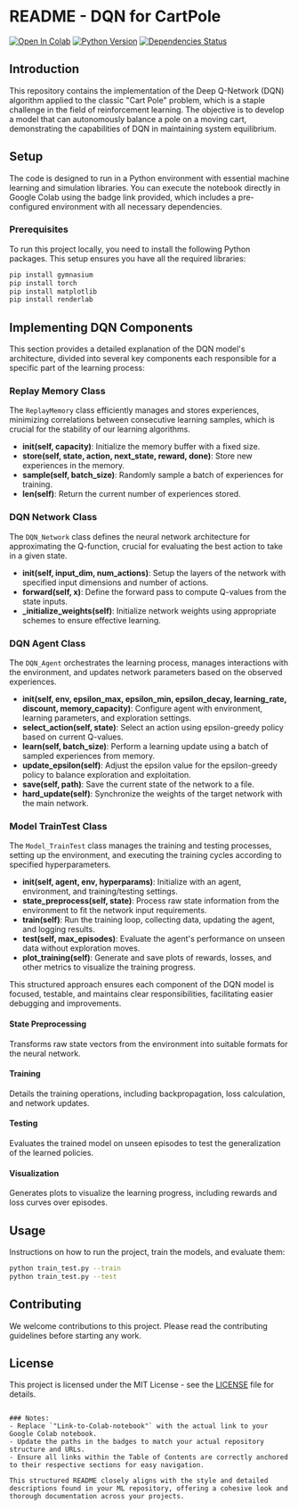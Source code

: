 # README - DQN for CartPole

[![Open In Colab](https://colab.research.google.com/assets/colab-badge.svg)](https://colab.research.google.com/drive/1-P1I0lxPf2scs4ZyOFb0tostuokrdm-v?usp=sharing)
[![Python Version](https://img.shields.io/badge/Python-3.6%20|%203.7%20|%203.8-blue)](https://www.python.org/downloads/release/python-380/)
[![Dependencies Status](https://img.shields.io/badge/dependencies-up%20to%20date-brightgreen)](https://github.com/your-username/your-repository/blob/main/requirements.txt)

## Introduction
This repository contains the implementation of the Deep Q-Network (DQN) algorithm applied to the classic "Cart Pole" problem, which is a staple challenge in the field of reinforcement learning. The objective is to develop a model that can autonomously balance a pole on a moving cart, demonstrating the capabilities of DQN in maintaining system equilibrium.

## Setup
The code is designed to run in a Python environment with essential machine learning and simulation libraries. You can execute the notebook directly in Google Colab using the badge link provided, which includes a pre-configured environment with all necessary dependencies.

### Prerequisites
To run this project locally, you need to install the following Python packages. This setup ensures you have all the required libraries:

```bash
pip install gymnasium
pip install torch
pip install matplotlib
pip install renderlab
```


## Implementing DQN Components

This section provides a detailed explanation of the DQN model's architecture, divided into several key components each responsible for a specific part of the learning process:

### Replay Memory Class

The `ReplayMemory` class efficiently manages and stores experiences, minimizing correlations between consecutive learning samples, which is crucial for the stability of our learning algorithms.

- **__init__(self, capacity)**: Initialize the memory buffer with a fixed size.
- **store(self, state, action, next_state, reward, done)**: Store new experiences in the memory.
- **sample(self, batch_size)**: Randomly sample a batch of experiences for training.
- **__len__(self)**: Return the current number of experiences stored.

### DQN Network Class

The `DQN_Network` class defines the neural network architecture for approximating the Q-function, crucial for evaluating the best action to take in a given state.

- **__init__(self, input_dim, num_actions)**: Setup the layers of the network with specified input dimensions and number of actions.
- **forward(self, x)**: Define the forward pass to compute Q-values from the state inputs.
- **_initialize_weights(self)**: Initialize network weights using appropriate schemes to ensure effective learning.

### DQN Agent Class

The `DQN_Agent` orchestrates the learning process, manages interactions with the environment, and updates network parameters based on the observed experiences.

- **__init__(self, env, epsilon_max, epsilon_min, epsilon_decay, learning_rate, discount, memory_capacity)**: Configure agent with environment, learning parameters, and exploration settings.
- **select_action(self, state)**: Select an action using epsilon-greedy policy based on current Q-values.
- **learn(self, batch_size)**: Perform a learning update using a batch of sampled experiences from memory.
- **update_epsilon(self)**: Adjust the epsilon value for the epsilon-greedy policy to balance exploration and exploitation.
- **save(self, path)**: Save the current state of the network to a file.
- **hard_update(self)**: Synchronize the weights of the target network with the main network.

### Model TrainTest Class

The `Model_TrainTest` class manages the training and testing processes, setting up the environment, and executing the training cycles according to specified hyperparameters.

- **__init__(self, agent, env, hyperparams)**: Initialize with an agent, environment, and training/testing settings.
- **state_preprocess(self, state)**: Process raw state information from the environment to fit the network input requirements.
- **train(self)**: Run the training loop, collecting data, updating the agent, and logging results.
- **test(self, max_episodes)**: Evaluate the agent's performance on unseen data without exploration moves.
- **plot_training(self)**: Generate and save plots of rewards, losses, and other metrics to visualize the training progress.

This structured approach ensures each component of the DQN model is focused, testable, and maintains clear responsibilities, facilitating easier debugging and improvements.


#### State Preprocessing
Transforms raw state vectors from the environment into suitable formats for the neural network.

#### Training
Details the training operations, including backpropagation, loss calculation, and network updates.

#### Testing
Evaluates the trained model on unseen episodes to test the generalization of the learned policies.

#### Visualization
Generates plots to visualize the learning progress, including rewards and loss curves over episodes.

## Usage
Instructions on how to run the project, train the models, and evaluate them:

```bash
python train_test.py --train
python train_test.py --test
```

## Contributing
We welcome contributions to this project. Please read the contributing guidelines before starting any work.

## License
This project is licensed under the MIT License - see the [LICENSE](LICENSE) file for details.
```

### Notes:
- Replace `"Link-to-Colab-notebook"` with the actual link to your Google Colab notebook.
- Update the paths in the badges to match your actual repository structure and URLs.
- Ensure all links within the Table of Contents are correctly anchored to their respective sections for easy navigation.

This structured README closely aligns with the style and detailed descriptions found in your ML repository, offering a cohesive look and thorough documentation across your projects.
